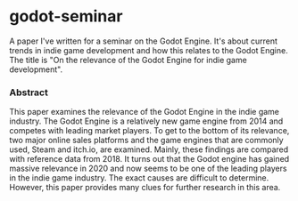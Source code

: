 # godot-seminar
A paper I've written for a seminar on the Godot Engine.
It's about current trends in indie game development and how this relates to the Godot Engine.
The title is "On the relevance of the Godot Engine for indie game development".

### Abstract
This paper examines the relevance of the Godot Engine in the indie game industry.
The Godot Engine is a relatively new game engine from 2014 and competes with leading market players.
To get to the bottom of its relevance, two major online sales platforms and the game engines that are commonly used, Steam and itch.io, are examined.
Mainly, these findings are compared with reference data from 2018.
It turns out that the Godot engine has gained massive relevance in 2020 and now seems to be one of the leading players in the indie game industry.
The exact causes are difficult to determine.
However, this paper provides many clues for further research in this area.
